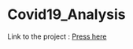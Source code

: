 # Covid19_Analysis

Link to the project :
[Press here](https://public.tableau.com/shared/BGFJSK53W?:display_count=n&:origin=viz_share_link)
